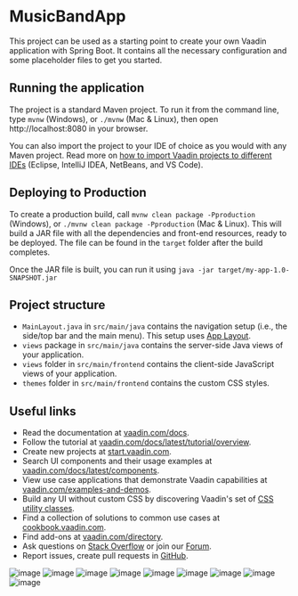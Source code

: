 # MusicBandApp

This project can be used as a starting point to create your own Vaadin application with Spring Boot.
It contains all the necessary configuration and some placeholder files to get you started.

## Running the application

The project is a standard Maven project. To run it from the command line,
type `mvnw` (Windows), or `./mvnw` (Mac & Linux), then open
http://localhost:8080 in your browser.

You can also import the project to your IDE of choice as you would with any
Maven project. Read more on [how to import Vaadin projects to different IDEs](https://vaadin.com/docs/latest/guide/step-by-step/importing) (Eclipse, IntelliJ IDEA, NetBeans, and VS Code).

## Deploying to Production

To create a production build, call `mvnw clean package -Pproduction` (Windows),
or `./mvnw clean package -Pproduction` (Mac & Linux).
This will build a JAR file with all the dependencies and front-end resources,
ready to be deployed. The file can be found in the `target` folder after the build completes.

Once the JAR file is built, you can run it using
`java -jar target/my-app-1.0-SNAPSHOT.jar`

## Project structure

- `MainLayout.java` in `src/main/java` contains the navigation setup (i.e., the
  side/top bar and the main menu). This setup uses
  [App Layout](https://vaadin.com/docs/components/app-layout).
- `views` package in `src/main/java` contains the server-side Java views of your application.
- `views` folder in `src/main/frontend` contains the client-side JavaScript views of your application.
- `themes` folder in `src/main/frontend` contains the custom CSS styles.

## Useful links

- Read the documentation at [vaadin.com/docs](https://vaadin.com/docs).
- Follow the tutorial at [vaadin.com/docs/latest/tutorial/overview](https://vaadin.com/docs/latest/tutorial/overview).
- Create new projects at [start.vaadin.com](https://start.vaadin.com/).
- Search UI components and their usage examples at [vaadin.com/docs/latest/components](https://vaadin.com/docs/latest/components).
- View use case applications that demonstrate Vaadin capabilities at [vaadin.com/examples-and-demos](https://vaadin.com/examples-and-demos).
- Build any UI without custom CSS by discovering Vaadin's set of [CSS utility classes](https://vaadin.com/docs/styling/lumo/utility-classes). 
- Find a collection of solutions to common use cases at [cookbook.vaadin.com](https://cookbook.vaadin.com/).
- Find add-ons at [vaadin.com/directory](https://vaadin.com/directory).
- Ask questions on [Stack Overflow](https://stackoverflow.com/questions/tagged/vaadin) or join our [Forum](https://vaadin.com/forum).
- Report issues, create pull requests in [GitHub](https://github.com/vaadin).

![image](https://github.com/Kuba1618/VaadinMusicBandApplication/blob/master/desktopVersion/addSong.png)
![image](https://github.com/Kuba1618/VaadinMusicBandApplication/blob/master/desktopVersion/authenticated_user.png)
![image](https://github.com/Kuba1618/VaadinMusicBandApplication/blob/master/desktopVersion/calendar.png)
![image](https://github.com/Kuba1618/VaadinMusicBandApplication/blob/master/desktopVersion/install_as_app.png)
![image](https://github.com/Kuba1618/VaadinMusicBandApplication/blob/master/desktopVersion/circle_of_fifths.png)
![image](https://github.com/Kuba1618/VaadinMusicBandApplication/blob/master/desktopVersion/dedications.png)
![image](https://github.com/Kuba1618/VaadinMusicBandApplication/blob/master/desktopVersion/liveView.png)
![image](https://github.com/Kuba1618/VaadinMusicBandApplication/blob/master/desktopVersion/liveView__notifications.png)
![image](https://github.com/Kuba1618/VaadinMusicBandApplication/blob/master/desktopVersion/login_form.png)
